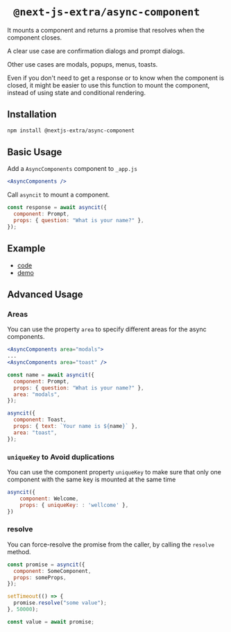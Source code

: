 # ` @next-js-extra/async-component`

It mounts a component and returns a promise that resolves when the component
closes.

A clear use case are confirmation dialogs and prompt dialogs.

Other use cases are modals, popups, menus, toasts.

Even if you don't need to get a response or to know when the component is
closed, it might be easier to use this function to mount the component, instead
of using state and conditional rendering.

## Installation

```bash
npm install @nextjs-extra/async-component
```

## Basic Usage

Add a `AsyncComponents` component to `_app.js`

```jsx
<AsyncComponents />
```

Call `asyncit` to mount a component.

```jsx
const response = await asyncit({
  component: Prompt,
  props: { question: "What is your name?" },
});
```

## Example

- [code](https://github.com/nextjs-extra/nextjs-extra/tree/main/examples/async-component)
- [demo](https://stackblitz.com/github/nextjs-extra/nextjs-extra/tree/main/examples/async-component)

## Advanced Usage

### Areas

You can use the property `area` to specify different areas for the async components.

```jsx
<AsyncComponents area="modals">
...
<AsyncComponents area="toast" />
```

```jsx
const name = await asyncit({
  component: Prompt,
  props: { question: "What is your name?" },
  area: "modals",
});

asyncit({
  component: Toast,
  props: { text: `Your name is ${name}` },
  area: "toast",
});
```

### `uniqueKey` to Avoid duplications

You can use the component property `uniqueKey` to make sure that only one component with the same key is mounted at the same time

```jsx
asyncit({
    component: Welcome,
    props: { uniqueKey: : 'wellcome' },
})
```

### resolve

You can force-resolve the promise from the caller, by calling the `resolve` method.

```jsx
const promise = asyncit({
  component: SomeComponent,
  props: someProps,
});

setTimeout(() => {
  promise.resolve("some value");
}, 50000);

const value = await promise;
```
